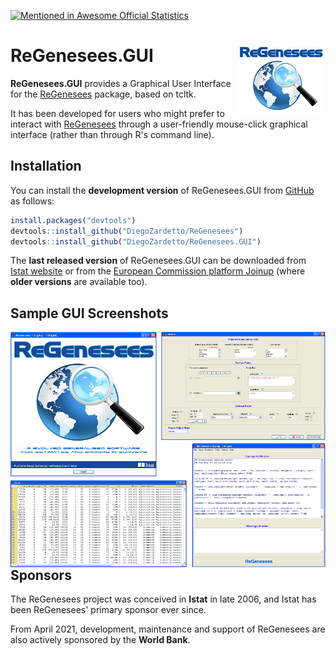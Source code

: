 [![Mentioned in Awesome Official Statistics ](https://awesome.re/mentioned-badge.svg)](http://www.awesomeofficialstatistics.org)

# ReGenesees.GUI <img src="ReGenesees_LOGO_small.png" align="right" alt="" />

**ReGenesees.GUI** provides a Graphical User Interface for the [ReGenesees](https://github.com/DiegoZardetto/ReGenesees) package, based on tcltk.

It has been developed for users who might prefer to interact with [ReGenesees](https://github.com/DiegoZardetto/ReGenesees) through a user-friendly mouse-click graphical interface (rather than through R's command line).


## Installation
You can install the **development version** of ReGenesees.GUI from [GitHub](https://github.com/DiegoZardetto/ReGenesees.GUI) as follows:

```r
install.packages("devtools")
devtools::install_github("DiegoZardetto/ReGenesees")
devtools::install_github("DiegoZardetto/ReGenesees.GUI")
```

The **last released version** of ReGenesees.GUI can be downloaded from [Istat website](https://www.istat.it/en/tools/methods-and-it-tools/processing-tools/regenesees) or from the [European Commission platform Joinup]( https://joinup.ec.europa.eu/solution/regenesees-system/releases) (where **older versions** are available too).


## Sample GUI Screenshots

<img src="GUIscreenshot.png" align="left" alt="" />
  

## Sponsors
The ReGenesees project was conceived in **Istat** in late 2006, and Istat has been ReGenesees' primary sponsor ever since.

From April 2021, development, maintenance and support of ReGenesees are also actively sponsored by the **World Bank**.

